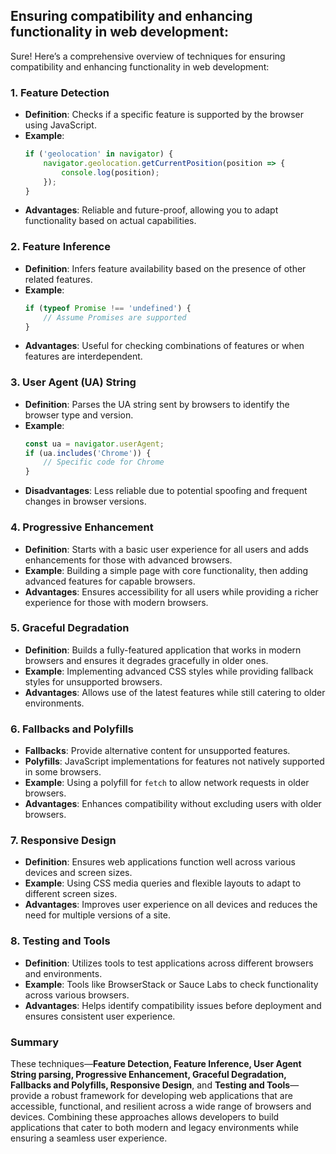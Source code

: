 

## Ensuring compatibility and enhancing functionality in web development:


Sure! Here’s a comprehensive overview of techniques for ensuring compatibility and enhancing functionality in web development:

### 1. Feature Detection
- **Definition**: Checks if a specific feature is supported by the browser using JavaScript.
- **Example**: 
  ```javascript
  if ('geolocation' in navigator) {
      navigator.geolocation.getCurrentPosition(position => {
          console.log(position);
      });
  }
  ```
- **Advantages**: Reliable and future-proof, allowing you to adapt functionality based on actual capabilities.

### 2. Feature Inference
- **Definition**: Infers feature availability based on the presence of other related features.
- **Example**: 
  ```javascript
  if (typeof Promise !== 'undefined') {
      // Assume Promises are supported
  }
  ```
- **Advantages**: Useful for checking combinations of features or when features are interdependent.

### 3. User Agent (UA) String
- **Definition**: Parses the UA string sent by browsers to identify the browser type and version.
- **Example**: 
  ```javascript
  const ua = navigator.userAgent;
  if (ua.includes('Chrome')) {
      // Specific code for Chrome
  }
  ```
- **Disadvantages**: Less reliable due to potential spoofing and frequent changes in browser versions.

### 4. Progressive Enhancement
- **Definition**: Starts with a basic user experience for all users and adds enhancements for those with advanced browsers.
- **Example**: Building a simple page with core functionality, then adding advanced features for capable browsers.
- **Advantages**: Ensures accessibility for all users while providing a richer experience for those with modern browsers.

### 5. Graceful Degradation
- **Definition**: Builds a fully-featured application that works in modern browsers and ensures it degrades gracefully in older ones.
- **Example**: Implementing advanced CSS styles while providing fallback styles for unsupported browsers.
- **Advantages**: Allows use of the latest features while still catering to older environments.

### 6. Fallbacks and Polyfills
- **Fallbacks**: Provide alternative content for unsupported features.
- **Polyfills**: JavaScript implementations for features not natively supported in some browsers.
- **Example**: Using a polyfill for `fetch` to allow network requests in older browsers.
- **Advantages**: Enhances compatibility without excluding users with older browsers.

### 7. Responsive Design
- **Definition**: Ensures web applications function well across various devices and screen sizes.
- **Example**: Using CSS media queries and flexible layouts to adapt to different screen sizes.
- **Advantages**: Improves user experience on all devices and reduces the need for multiple versions of a site.

### 8. Testing and Tools
- **Definition**: Utilizes tools to test applications across different browsers and environments.
- **Example**: Tools like BrowserStack or Sauce Labs to check functionality across various browsers.
- **Advantages**: Helps identify compatibility issues before deployment and ensures consistent user experience.

### Summary
These techniques—**Feature Detection, Feature Inference, User Agent String parsing, Progressive Enhancement, Graceful Degradation, Fallbacks and Polyfills, Responsive Design**, and **Testing and Tools**—provide a robust framework for developing web applications that are accessible, functional, and resilient across a wide range of browsers and devices. Combining these approaches allows developers to build applications that cater to both modern and legacy environments while ensuring a seamless user experience.




